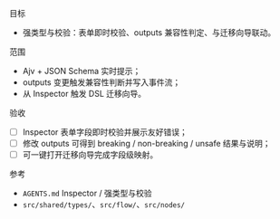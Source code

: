 目标
- 强类型与校验：表单即时校验、outputs 兼容性判定、与迁移向导联动。

范围
- Ajv + JSON Schema 实时提示；
- outputs 变更触发兼容性判断并写入事件流；
- 从 Inspector 触发 DSL 迁移向导。

验收
- [ ] Inspector 表单字段即时校验并展示友好错误；
- [ ] 修改 outputs 可得到 breaking / non-breaking / unsafe 结果与说明；
- [ ] 可一键打开迁移向导完成字段级映射。

参考
- `AGENTS.md` Inspector / 强类型与校验
- `src/shared/types/`、`src/flow/`、`src/nodes/`

